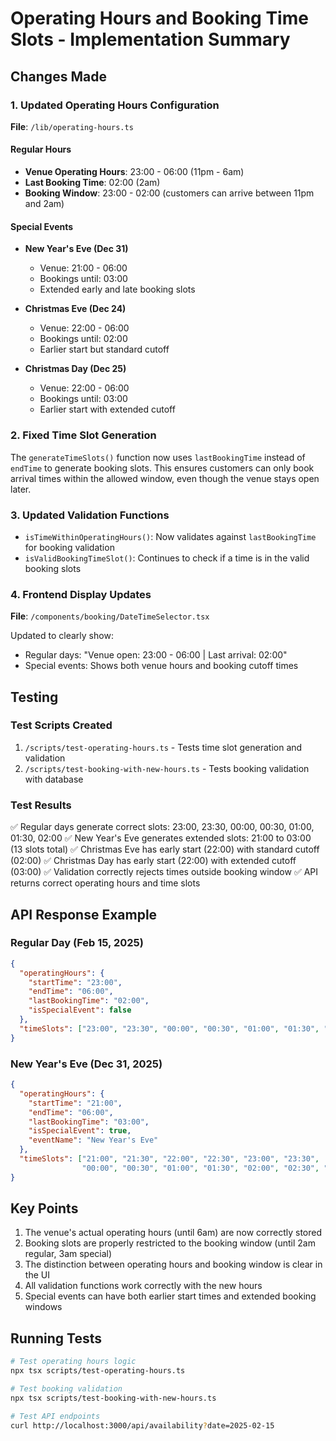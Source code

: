 # Operating Hours and Booking Time Slots - Implementation Summary

## Changes Made

### 1. Updated Operating Hours Configuration
**File**: `/lib/operating-hours.ts`

#### Regular Hours
- **Venue Operating Hours**: 23:00 - 06:00 (11pm - 6am)
- **Last Booking Time**: 02:00 (2am)
- **Booking Window**: 23:00 - 02:00 (customers can arrive between 11pm and 2am)

#### Special Events
- **New Year's Eve (Dec 31)**
  - Venue: 21:00 - 06:00
  - Bookings until: 03:00
  - Extended early and late booking slots

- **Christmas Eve (Dec 24)**
  - Venue: 22:00 - 06:00
  - Bookings until: 02:00
  - Earlier start but standard cutoff

- **Christmas Day (Dec 25)**
  - Venue: 22:00 - 06:00
  - Bookings until: 03:00
  - Earlier start with extended cutoff

### 2. Fixed Time Slot Generation
The `generateTimeSlots()` function now uses `lastBookingTime` instead of `endTime` to generate booking slots. This ensures customers can only book arrival times within the allowed window, even though the venue stays open later.

### 3. Updated Validation Functions
- `isTimeWithinOperatingHours()`: Now validates against `lastBookingTime` for booking validation
- `isValidBookingTimeSlot()`: Continues to check if a time is in the valid booking slots

### 4. Frontend Display Updates
**File**: `/components/booking/DateTimeSelector.tsx`

Updated to clearly show:
- Regular days: "Venue open: 23:00 - 06:00 | Last arrival: 02:00"
- Special events: Shows both venue hours and booking cutoff times

## Testing

### Test Scripts Created
1. `/scripts/test-operating-hours.ts` - Tests time slot generation and validation
2. `/scripts/test-booking-with-new-hours.ts` - Tests booking validation with database

### Test Results
✅ Regular days generate correct slots: 23:00, 23:30, 00:00, 00:30, 01:00, 01:30, 02:00
✅ New Year's Eve generates extended slots: 21:00 to 03:00 (13 slots total)
✅ Christmas Eve has early start (22:00) with standard cutoff (02:00)
✅ Christmas Day has early start (22:00) with extended cutoff (03:00)
✅ Validation correctly rejects times outside booking window
✅ API returns correct operating hours and time slots

## API Response Example

### Regular Day (Feb 15, 2025)
```json
{
  "operatingHours": {
    "startTime": "23:00",
    "endTime": "06:00",
    "lastBookingTime": "02:00",
    "isSpecialEvent": false
  },
  "timeSlots": ["23:00", "23:30", "00:00", "00:30", "01:00", "01:30", "02:00"]
}
```

### New Year's Eve (Dec 31, 2025)
```json
{
  "operatingHours": {
    "startTime": "21:00",
    "endTime": "06:00",
    "lastBookingTime": "03:00",
    "isSpecialEvent": true,
    "eventName": "New Year's Eve"
  },
  "timeSlots": ["21:00", "21:30", "22:00", "22:30", "23:00", "23:30",
                "00:00", "00:30", "01:00", "01:30", "02:00", "02:30", "03:00"]
}
```

## Key Points
1. The venue's actual operating hours (until 6am) are now correctly stored
2. Booking slots are properly restricted to the booking window (until 2am regular, 3am special)
3. The distinction between operating hours and booking window is clear in the UI
4. All validation functions work correctly with the new hours
5. Special events can have both earlier start times and extended booking windows

## Running Tests
```bash
# Test operating hours logic
npx tsx scripts/test-operating-hours.ts

# Test booking validation
npx tsx scripts/test-booking-with-new-hours.ts

# Test API endpoints
curl http://localhost:3000/api/availability?date=2025-02-15
```